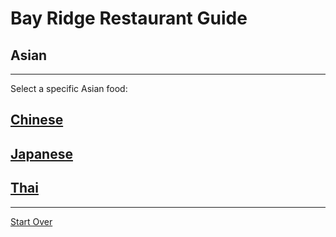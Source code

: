 # Bay Ridge Restaurant Guide
## Asian
---
Select a specific Asian food:
## [Chinese](../chinese.md)
## [Japanese](../japanese.md)
## [Thai](thai.md)
---
[Start Over](../../home.md/)